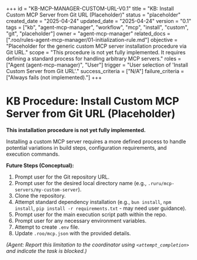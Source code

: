 +++
id = "KB-MCP-MANAGER-CUSTOM-URL-V0.1"
title = "KB: Install Custom MCP Server from Git URL (Placeholder)"
status = "placeholder"
created_date = "2025-04-24"
updated_date = "2025-04-24"
version = "0.1"
tags = ["kb", "agent-mcp-manager", "workflow", "mcp", "install", "custom", "git", "placeholder"]
owner = "agent-mcp-manager"
related_docs = [".roo/rules-agent-mcp-manager/01-initialization-rule.md"]
objective = "Placeholder for the generic custom MCP server installation procedure via Git URL."
scope = "This procedure is not yet fully implemented. It requires defining a standard process for handling arbitrary MCP servers."
roles = ["Agent (agent-mcp-manager)", "User"]
trigger = "User selection of 'Install Custom Server from Git URL'."
success_criteria = ["N/A"]
failure_criteria = ["Always fails (not implemented)."]
+++

# KB Procedure: Install Custom MCP Server from Git URL (Placeholder)

**This installation procedure is not yet fully implemented.**

Installing a custom MCP server requires a more defined process to handle potential variations in build steps, configuration requirements, and execution commands.

**Future Steps (Conceptual):**

1.  Prompt user for the Git repository URL.
2.  Prompt user for the desired local directory name (e.g., `.ruru/mcp-servers/my-custom-server`).
3.  Clone the repository.
4.  Attempt standard dependency installation (e.g., `bun install`, `npm install`, `pip install -r requirements.txt` - may need user guidance).
5.  Prompt user for the main execution script path within the repo.
6.  Prompt user for any necessary environment variables.
7.  Attempt to create `.env` file.
8.  Update `.roo/mcp.json` with the provided details.

*(Agent: Report this limitation to the coordinator using `<attempt_completion>` and indicate the task is blocked.)*